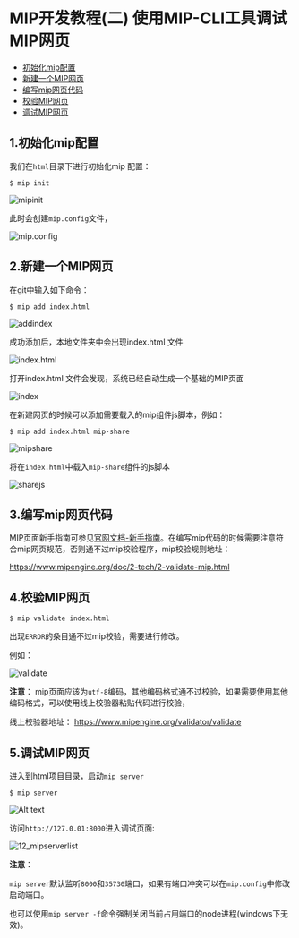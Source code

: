# MIP开发教程(二)  使用MIP-CLI工具调试MIP网页

- [初始化mip配置](#no1)    
- [新建一个MIP网页](#no2)    
- [编写mip网页代码](#no3)    
- [校验MIP网页](#no4)    
- [调试MIP网页](#no5)  

<div id="no1">   </div>

## 1.初始化mip配置  

我们在`html`目录下进行初始化mip 配置：  

```
$ mip init
```

![mipinit](https://github.com/mipengine/mip-blog/blob/master/img/12_mipinit.jpg)  

此时会创建`mip.config`文件，  

![mip.config](https://github.com/mipengine/mip-blog/blob/master/img/12_mipconfig.jpg)

<div id="no2">   </div>  

## 2.新建一个MIP网页

在git中输入如下命令：
```
$ mip add index.html
```
![addindex](https://github.com/mipengine/mip-blog/blob/master/img/12_addindex.jpg)

成功添加后，本地文件夹中会出现index.html 文件

![index.html](https://github.com/mipengine/mip-blog/blob/master/img/12_indexhtml.jpg)  

打开index.html 文件会发现，系统已经自动生成一个基础的MIP页面  

![index](https://github.com/mipengine/mip-blog/blob/master/img/12_index.jpg)  

在新建网页的时候可以添加需要载入的mip组件js脚本，例如：

```
$ mip add index.html mip-share
```

![mipshare](https://github.com/mipengine/mip-blog/blob/master/img/12_mipshare.jpg)     

将在`index.html`中载入`mip-share`组件的js脚本 


![sharejs](https://github.com/mipengine/mip-blog/blob/master/img/12_sharejs.jpg)       

<div id="no3">   </div>  

## 3.编写mip网页代码

MIP页面新手指南可参见[官网文档-新手指南](https://www.mipengine.org/doc/00-mip-101.html)。在编写mip代码的时候需要注意符合mip网页规范，否则通不过mip校验程序，mip校验规则地址：

https://www.mipengine.org/doc/2-tech/2-validate-mip.html

<div id="no4">   </div>

## 4.校验MIP网页 

```
$ mip validate index.html
```

出现`ERROR`的条目通不过mip校验，需要进行修改。

例如：

![validate](https://github.com/mipengine/mip-blog/blob/master/img/12_validate.jpg)  


**注意**： 
mip页面应该为`utf-8`编码，其他编码格式通不过校验，如果需要使用其他编码格式，可以使用线上校验器粘贴代码进行校验，  

线上校验器地址：
https://www.mipengine.org/validator/validate  

<div id="no5">   </div>  

## 5.调试MIP网页

进入到html项目目录，启动`mip server`

```
$ mip server
```
![Alt text](https://github.com/mipengine/mip-blog/blob/master/img/12_mipserver.jpg) 

访问`http://127.0.01:8000`进入调试页面:  

![12_mipserverlist](https://github.com/mipengine/mip-blog/blob/master/img/12_mipserverlist.jpg)  

**注意**：  

`mip server`默认监听`8000`和`35730`端口，如果有端口冲突可以在`mip.config`中修改启动端口。  
 
也可以使用`mip server -f`命令强制关闭当前占用端口的node进程(windows下无效)。  
 

